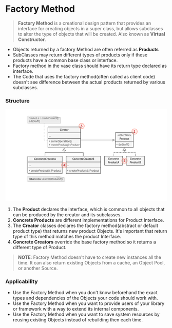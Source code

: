# Factory Method

> **Factory Method** is a creational design pattern that provides an interface for creating objects in a super class, but allows subclasses to alter the type of objects that will be created. Also known as **Virtual Constructor**.

* Objects returned by a factory Method are often referred as **Products**
* SubClasses may return different types of products only if these products have a common base class or interface.
* Factory method in the vase class should have its return type declared as interface.
* The Code that uses the factory method(often called as client code) doesn't see difference between the actual products returned by various subclasses.

### Structure

![structure](structure.png)

1. The **Product** declares the interface, which is common to all objects that can be produced by the creator and its subclasses.
2. **Concrete Products** are different implementations for Product Interface.
3. The **Creator** classes declares the factory method(abstract or default product type) that returns new product Objects. It's important that return type of this method matches the product Interface.
4. **Concrete Creators** override the base factory method so it returns a different type of Product.

> **NOTE**: Factory Method doesn't have to create new instances all the time. It can also return existing Objects from a cache, an Object Pool, or another Source.

### Applicability

* Use the Factory Method when you don't know beforehand the exact types and dependencies of the Objects your code should work with.
* Use the Factory Method when you want to provide users of your library or framework with a way to extend its internal components.
* Use the Factory Method when you want to save system resources by reusing existing Objects instead of rebuilding then each time.
